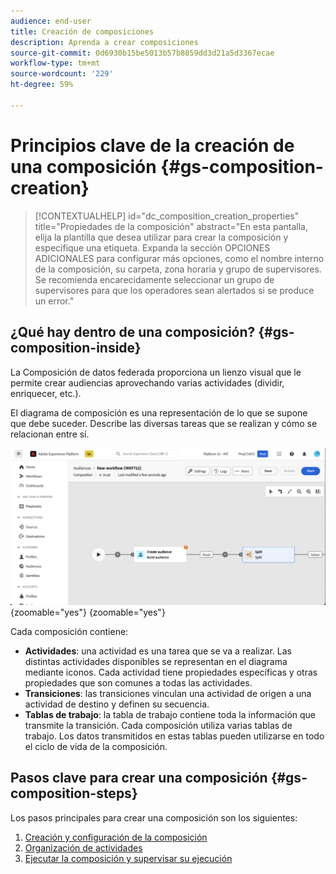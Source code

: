 ```yaml
---
audience: end-user
title: Creación de composiciones
description: Aprenda a crear composiciones
source-git-commit: 0d6930b15be5013b57b8859dd3d21a5d3367ecae
workflow-type: tm+mt
source-wordcount: '229'
ht-degree: 59%

---
```



# Principios clave de la creación de una composición {#gs-composition-creation}

>[!CONTEXTUALHELP]
>id="dc_composition_creation_properties"
>title="Propiedades de la composición"
>abstract="En esta pantalla, elija la plantilla que desea utilizar para crear la composición y especifique una etiqueta. Expanda la sección OPCIONES ADICIONALES para configurar más opciones, como el nombre interno de la composición, su carpeta, zona horaria y grupo de supervisores. Se recomienda encarecidamente seleccionar un grupo de supervisores para que los operadores sean alertados si se produce un error."

## ¿Qué hay dentro de una composición? {#gs-composition-inside}

La Composición de datos federada proporciona un lienzo visual que le permite crear audiencias aprovechando varias actividades (dividir, enriquecer, etc.).

El diagrama de composición es una representación de lo que se supone que debe suceder. Describe las diversas tareas que se realizan y cómo se relacionan entre sí.

![](assets/composition-example.png){zoomable="yes"} {zoomable="yes"}

Cada composición contiene:

* **Actividades**: una actividad es una tarea que se va a realizar. Las distintas actividades disponibles se representan en el diagrama mediante iconos. Cada actividad tiene propiedades específicas y otras propiedades que son comunes a todas las actividades.
* **Transiciones**: las transiciones vinculan una actividad de origen a una actividad de destino y definen su secuencia.
* **Tablas de trabajo**: la tabla de trabajo contiene toda la información que transmite la transición. Cada composición utiliza varias tablas de trabajo. Los datos transmitidos en estas tablas pueden utilizarse en todo el ciclo de vida de la composición.

## Pasos clave para crear una composición {#gs-composition-steps}

Los pasos principales para crear una composición son los siguientes:

1. [Creación y configuración de la composición](../compositions/create-composition.md)
1. [Organización de actividades](../compositions/orchestrate-activities.md)
1. [Ejecutar la composición y supervisar su ejecución](../compositions/start-monitor-composition.md)
